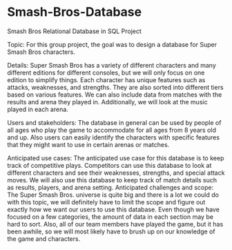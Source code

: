 # Smash-Bros-Database
Smash Bros Relational Database in SQL Project

Topic: For this group project, the goal was to design a database for Super Smash
Bros characters.

Details: Super Smash Bros has a variety of different characters and many different
editions for different consoles, but we will only focus on one edition to simplify things.
Each character has unique features such as attacks, weaknesses, and strengths. They
are also sorted into different tiers based on various features. We can also include data
from matches with the results and arena they played in. Additionally, we will look at the
music played in each arena.

Users and stakeholders: The database in general can be used by people of all ages
who play the game to accommodate for all ages from 8 years old and up. Also users
can easily identify the characters with specific features that they might want to use in
certain arenas or matches.

Anticipated use cases: The anticipated use case for this database is to keep track of
competitive plays. Competitors can use this database to look at different characters
and see their weaknesses, strengths, and special attack moves. We will also use this
database to keep track of match details such as results, players, and arena setting.
Anticipated challenges and scope: The Super Smash Bros. universe is quite big and
there is a lot we could do with this topic, we will definitely have to limit the scope and
figure out exactly how we want our users to use this database. Even though we have
focused on a few categories, the amount of data in each section may be hard to sort.
Also, all of our team members have played the game, but it has been awhile, so we will
most likely have to brush up on our knowledge of the game and characters.
